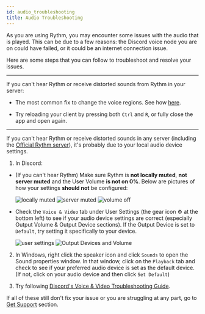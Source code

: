 ```yaml
---
id: audio_troubleshooting
title: Audio Troubleshooting
---
```


As you are using Rythm, you may encounter some issues with the audio that is played. This can be due to a few reasons: the Discord voice node you are on could have failed, or it could be an internet connection issue.

Here are some steps that you can follow to troubleshoot and resolve your issues.

---
If you can't hear Rythm or receive distorted sounds from Rythm in your server:

- The most common fix to change the voice regions. See how [here](/voice_region).

- Try reloading your client by pressing both `Ctrl` and `R`, or fully close the app and open again.

---

If you can't hear Rythm or receive distorted sounds in any server (including the [Official Rythm server](https://rythmbot.co/support)), it's probably due to your local audio device settings.

1. In Discord:
  - (If you can't hear Rythm) Make sure Rythm is **not locally muted**, **not server muted** and the User Volume **is not on 0%**. Below are pictures of how your settings **should not** be configured:

    ![locally muted](/img/docs/audio-troubleshooting/locally-muted.png) ![server muted](/img/docs/audio-troubleshooting/server-muted.png) ![volume off](/img/docs/audio-troubleshooting/volume-off.png)

  - Check the `Voice & Video` tab under User Settings (the gear icon ⚙️ at the bottom left) to see if your audio device settings are correct (especially Output Volume & Output Device sections). If the Output Device is set to `Default`, try setting it specifically to your device.

    ![user settings](/img/docs/audio-troubleshooting/user-settings-icon.png) ![Output Devices and Volume](/img/docs/audio-troubleshooting/output-device-and-volume.png)

2. In Windows, right click the speaker icon and click `Sounds` to open the Sound properties window. In that window, click on the `Playback` tab and check to see if your preferred audio device is set as the default device. (If not, click on your audio device and then click `Set Default`)

3. Try following [Discord's Voice & Video Troubleshooting Guide](https://support.discord.com/hc/en-us/articles/360045138471-Discord-Voice-and-Video-Troubleshooting-Guide).

If all of these still don't fix your issue or you are struggling at any part, go to [Get Support](/get_support) section.
